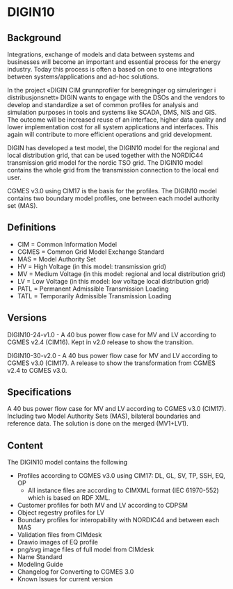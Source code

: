 # DIGIN10

## Background

Integrations, exchange of models and data between systems and businesses will become an important and essential process for the energy industry. Today this process is often a based on one to one integrations between systems/applications and ad-hoc solutions. 

In the project «DIGIN CIM grunnprofiler for beregninger og simuleringer i distribusjonsnett» DIGIN wants to engage with the DSOs and the vendors to develop and standardize a set of common profiles for analysis and simulation purposes in tools and systems like SCADA, DMS, NIS and GIS. The outcome will be increased reuse of an interface, higher data quality and lower implementation cost for all system applications and interfaces. This again will contribute to more efficient operations and grid development. 

DIGIN has developed a test model, the DIGIN10 model for the regional and local distribution grid, that can be used together with the NORDIC44 transmission grid model for the nordic TSO grid. The DIGIN10 model contains the whole grid from the transmission connection to the local end user. 

 CGMES v3.0 using CIM17 is the basis for the profiles. The DIGIN10 model contains two boundary model profiles, one between each model authority set (MAS).

## Definitions 
- CIM = Common Information Model
- CGMES = Common Grid Model Exchange Standard
- MAS = Model Authority Set
- HV = High Voltage (in this model: transmission grid)
- MV = Medium Voltage (in this model: regional and local distribution grid)
- LV = Low Voltage (in this model: low voltage local distribution grid)
- PATL = Permanent Admissible Transmission Loading
- TATL = Temporarily Admissible Transmission Loading

## Versions
DIGIN10-24-v1.0 - A 40 bus power flow case for MV and LV according to CGMES v2.4 (CIM16). Kept in v2.0 release to show the transition. 

DIGIN10-30-v2.0 - A 40 bus power flow case for MV and LV according to CGMES v3.0 (CIM17). A release to show the transformation from CGMES v2.4 to CGMES v3.0. 


## Specifications

 A 40 bus power flow case for MV and LV according to CGMES v3.0 (CIM17). Including two Model Authority Sets (MAS), bilateral boundaries and reference data. The solution is done on the merged (MV1+LV1).

## Content
The DIGIN10 model contains the following
- Profiles according to CGMES v3.0 using CIM17: DL, GL, SV, TP, SSH, EQ, OP
  - All instance files are according to CIMXML format (IEC 61970-552) which is based on RDF XML.
- Customer profiles for both MV and LV according to CDPSM
- Object regestry profiles for LV
- Boundary profiles for interopability with NORDIC44 and between each MAS
- Validation files from CIMdesk
- Drawio images of EQ profile
- png/svg image files of full model from CIMdesk
- Name Standard
- Modeling Guide
- Changelog for Converting to CGMES 3.0 
- Known Issues for current version

